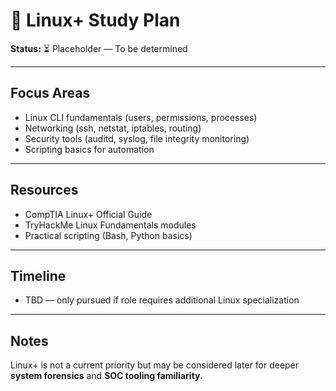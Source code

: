 # 🐧 Linux+ Study Plan

**Status:** ⏳ Placeholder — To be determined  

---

## Focus Areas
- Linux CLI fundamentals (users, permissions, processes)  
- Networking (ssh, netstat, iptables, routing)  
- Security tools (auditd, syslog, file integrity monitoring)  
- Scripting basics for automation  

---

## Resources
- CompTIA Linux+ Official Guide  
- TryHackMe Linux Fundamentals modules  
- Practical scripting (Bash, Python basics)  

---

## Timeline
- TBD — only pursued if role requires additional Linux specialization  

---

## Notes
Linux+ is not a current priority but may be considered later for deeper **system forensics** and **SOC tooling familiarity**.
